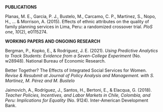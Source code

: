 **PUBLICATIONS**

Planas, M. E., Garcia, P. J., Bustelo, M., Carcamo, C. P., Martinez, S., Nopo, H., ... & Morrison, A. (2015). Effects of ethnic attributes on the quality of family planning services in Lima, Peru: a randomized crossover trial. *PloS one*, *10*(2), e0115274.


**WORKING PAPERS AND ONGOING RESEARCH**

Bergman, P., Kopko, E., & Rodriguez, J. E. (2021). *Using Predictive Analytics to Track Students: Evidence from a Seven-College Experiment* (No. w28948). National Bureau of Economic Research.

Better Together? The Effects of Integrated Social Services for Women. *Revise & Resubmit at Journal of Policy Analysis and Management. with S. Martinez, M. Pérez and M. Bustelo*

Jaimovich, A., Rodríguez, J., Santos, H., Bertoni, E., & Elacqua, G. (2018). *Teacher Policies, Incentives, and Labor Markets in Chile, Colombia, and Peru: Implications for Equality* (No. 9124). Inter-American Development Bank.

